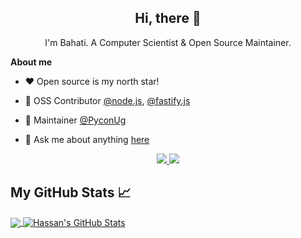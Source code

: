 

<h2 align="center">Hi, there 👋</h2>

<p align="center">I'm Bahati. A Computer Scientist & Open Source Maintainer.<br/> 
</p>
<p align="center">
</p>

**About me**

- ❤️ Open source is my north star!

- :green_heart: OSS Contributor <a href="https://github.com/nodejs">@node.js</a>, <a href="https://github.com/fastify">@fastify.js</a>

<!------ - 💼 Am a Computer Scientist and a Software Developer. --->

<!---- - 📈 --->

- :construction_worker: Maintainer [@PyconUg](https://github.com/PyconUg)

<!-- - 👨‍💻 Software Engineer by day, Training Machine Learning models <a href="https://github.com/ai-uganda">@ai-uganda</a> by night -->

- 💬 Ask me about anything [here](https://twitter.com/HassanBahatiM)

<p align="center">
  <a href="https://twitter.com/HassanBahatiM">
   <img src="https://img.shields.io/badge/Twitter-blue?label=Twitter&logo=Twitter&style=for-the-badge" />
  </a>
  
  <a href="https://www.linkedin.com/in/hassanbahatimukisa/">
    <img src="https://img.shields.io/badge/LinkedIn-blue?label=LinkedIn&logo=LinkedIn&style=for-the-badge" />
  </a>

</p>

## My GitHub Stats &#x1f4c8;

<a href="https://github.com/HassanBahati/HassanBahati">
  <img align="center" src="https://github-readme-stats.vercel.app/api/top-langs/?username=HassanBahati&hide=java,html&title_color=ffffff&text_color=c9cacc&icon_color=2bbc8a&bg_color=1d1f21" />
</a>
<a href="https://github.com/HassanBahati">
  <img align="center" src="https://github-readme-stats.vercel.app/api?username=HassanBahati&show_icons=true&line_height=27&count_private=true&title_color=ffffff&text_color=c9cacc&icon_color=2bbc8a&bg_color=1d1f21" alt="Hassan's GitHub Stats" />
</a>
